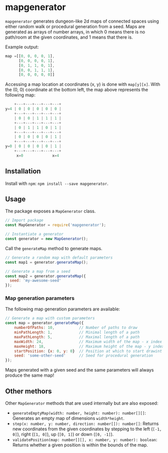 # mapgenerator

`mapgenerator` generates dungeon-like 2d maps of connected spaces using either random walk or procedural generation from a seed. Maps are generated as arrays of number arrays, in which 0 means there is no path/room at the given coordinates, and 1 means that there is.

Example output:

```javascript
map =[[0, 0, 0, 0, 1],
      [0, 0, 0, 0, 1],
      [0, 1, 1, 0, 1],
      [0, 0, 1, 1, 1],
      [0, 0, 0, 0, 0]]
```

Accessing a map location at coordinates (x, y) is done with `map[y][x]`. With the (0, 0) coordinate at the bottom left, the map above represents the following map:

```javascript
    +---+---+---+---+---+
y=4 | 0 | 0 | 0 | 0 | 0 |
    +---+---+---+---+---+
    | 0 | 0 | 1 | 1 | 1 |
    +---+---+---+---+---+
    | 0 | 1 | 1 | 0 | 1 |
    +---+---+---+---+---+
    | 0 | 0 | 0 | 0 | 1 |
    +---+---+---+---+---+
y=0 | 0 | 0 | 0 | 0 | 1 |
    +---+---+---+---+---+
     x=0             x=4
```

## Installation

Install with `npm`: `npm install --save mapgenerator`.

## Usage

The package exposes a `MapGenerator` class.

```javascript
// Import package
const MapGenerator = require('mapgenerator');

// Instantiate a generator
const generator = new MapGenerator();
```

Call the `generateMap` method to generate maps.

```javascript
// Generate a random map with default parameters
const map1 = generator.generateMap();

// Generate a map from a seed
const map2 = generator.generateMap({
  seed: 'my-awesome-seed'
});
```

### Map generation parameters

The following map generation parameters are available:

```javascript
// Generate a map with custom parameters
const map = generator.generateMap({
    numberOfPaths: 10,           // Number of paths to draw
    minPathLength: 1,            // Minimal length of a path
    maxPathLength: 5,            // Maximal length of a path
    maxWidth: 24,                // Maximum width of the map - x index will go from 0 to 23
    maxHeight: 18,               // Maximum height of the map - y index will go from 0 to 17
    startPosition: {x: 0, y: 0}  // Position at which to start drawint paths
    seed: 'some-other-seed'      // Seed for procedural generation
});
```

Maps generated with a given seed and the same parameters will always produce the same map!

## Other methors

Other `MapGenerator` methods that are used internally but are also exposed:

- `generateEmptyMap(width: number, height: number): number[][]`: Generates an empty map of dimensions `width*height`.
- `step(x: number, y: number, direction: number[]): number[]`: Returns new coordinates from the given coordinates by stepping to the left (`[-1, 0]`), right (`[1, 0]`), up (`[0, 1]`) or down (`[0, -1]`).
- `validatePosition(map: number[][], x: number, y: number): boolean`: Returns whether a given position is within the bounds of the map.